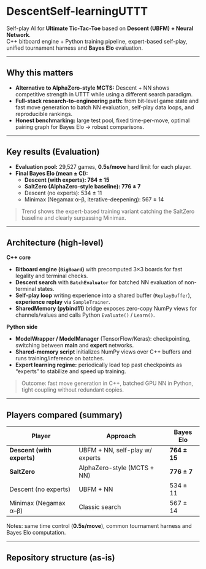 # DescentSelf-learningUTTT

Self-play AI for **Ultimate Tic-Tac-Toe** based on **Descent (UBFM) + Neural Network**.  
C++ bitboard engine + Python training pipeline, expert-based self-play, unified tournament harness and **Bayes Elo** evaluation.

---

## Why this matters

- **Alternative to AlphaZero-style MCTS:** Descent + NN shows competitive strength in UTTT while using a different search paradigm.  
- **Full-stack research-to-engineering path:** from bit-level game state and fast move generation to batch NN evaluation, self-play data loops, and reproducible rankings.  
- **Honest benchmarking:** large test pool, fixed time-per-move, optimal pairing graph for Bayes Elo → robust comparisons.

---

## Key results (Evaluation)
- **Evaluation pool:** 29,527 games, **0.5s/move** hard limit for each player.  
- **Final Bayes Elo (mean ± CI):**  
  - **Descent (with experts): 764 ± 15**  
  - **SaltZero (AlphaZero-style baseline): 776 ± 7**  
  - Descent (no experts): 534 ± 11  
  - Minimax (Negamax α–β, iterative-deepening): 567 ± 14

> Trend shows the expert-based training variant catching the SaltZero baseline and clearly surpassing Minimax.

---

## Architecture (high-level)

**C++ core**
- **Bitboard engine (`BigBoard`)** with precomputed 3×3 boards for fast legality and terminal checks.  
- **Descent search** with **`BatchEvaluator`** for batched NN evaluation of non-terminal states.  
- **Self-play loop** writing experience into a shared buffer (`ReplayBuffer`), **experience replay** via `SampleTrainer`.  
- **SharedMemory (pybind11)** bridge exposes zero-copy NumPy views for channels/values and calls Python `Evaluate()` / `Learn()`.

**Python side**
- **ModelWrapper / ModelManager** (TensorFlow/Keras): checkpointing, switching between **main** and **expert** networks.  
- **Shared-memory script** initializes NumPy views over C++ buffers and runs training/inference on batches.  
- **Expert learning regime:** periodically load top past checkpoints as “experts” to stabilize and speed up training.

> Outcome: fast move generation in C++, batched GPU NN in Python, tight coupling without redundant copies.

---

## Players compared (summary)

| Player                       | Approach                     | Bayes Elo |
|-----------------------------|------------------------------|-----------|
| **Descent (with experts)**  | UBFM + NN, self-play w/ experts | **764 ± 15** |
| **SaltZero**                | AlphaZero-style (MCTS + NN)  | **776 ± 7** |
| Descent (no experts)        | UBFM + NN                    | 534 ± 11  |
| Minimax (Negamax α–β)       | Classic search               | 567 ± 14  |

Notes: same time control (**0.5s/move**), common tournament harness and Bayes Elo computation.

---

## Repository structure (as-is)

